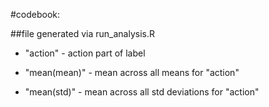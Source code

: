 #codebook:

##file generated via run_analysis.R

* "action" - action part of label

* "mean(mean)" - mean across all means for "action"

* "mean(std)" - mean across all std deviations for "action"
